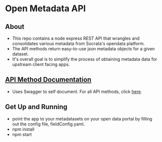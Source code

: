 # Open Metadata API

## About

* This repo contains a node express REST API that wrangles and consolidates various metadata from Socrata's opendata platform.
* The API methods return easy-to-use json metadata objects for a given dataset.
* It's overall goal is to simplify the process of obtaining metadata data for upstream client facing apps.

## [API Method Documentation](http://metadata.datasf.org/docs/#!/default/)
* Uses Swagger to self document. For all API methods, click [here](http://metadatasf.tk/docs/#!/default/).

## Get Up and Running
* point the app to your metadatasets on your open data portal by filling out the config file, fieldConfig.yaml.
* npm install
* npm start


